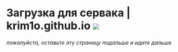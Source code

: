 # Загрузка для сервака | krim1o.github.io [![](https://img.shields.io/badge/Discord-%235865F2.svg?style=for-the-badge&logo=discord&logoColor=white)](https://discord.gg/vEFCpgx7)

*пожалуйста, оставьте эту страницу подальше и идите дальше*

